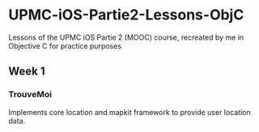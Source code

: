 # UPMC-iOS-Partie2-Lessons-ObjC
Lessons of the UPMC iOS Partie 2 (MOOC) course, recreated by me in Objective C for practice purposes

## Week 1
### TrouveMoi
Implements core location and mapkit framework to provide user location data. 